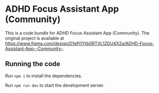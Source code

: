 
  # ADHD Focus Assistant App (Community)

  This is a code bundle for ADHD Focus Assistant App (Community). The original project is available at https://www.figma.com/design/D1ePi1Ytb0RTVL1ZGU4X2a/ADHD-Focus-Assistant-App--Community-.

  ## Running the code

  Run `npm i` to install the dependencies.

  Run `npm run dev` to start the development server.
  
